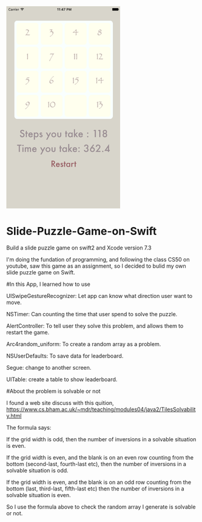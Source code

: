 
<img src="https://github.com/PeterMyrobot/Slide-Puzzle-Game-on-Swift/blob/master/13632691_1276837922328184_712747428_o.gif" width="300">

# Slide-Puzzle-Game-on-Swift
Build a slide puzzle game on swift2 and Xcode version 7.3

I'm doing the fundation of programming, and following the class CS50 on youtube, saw this game as an assignment,
so I decided to bulid my own slide puzzle game on Swift.

#In this App, I learned how to use

UISwipeGestureRecognizer: Let app can know what direction user want to move.
  
NSTimer: Can counting the time that user spend to solve the puzzle.

AlertController: To tell user they solve this problem, and allows them to restart the game.

Arc4random_uniform: To create a random array as a problem.

NSUserDefaults: To save data for leaderboard.

Segue: change to another screen.

UITable: create a table to show leaderboard.

#About the problem is solvable or not

I found a web site discuss with this quition, https://www.cs.bham.ac.uk/~mdr/teaching/modules04/java2/TilesSolvability.html

The formula says:

If the grid width is odd, then the number of inversions in a solvable situation is even.

If the grid width is even, and the blank is on an even row counting from the bottom (second-last, fourth-last etc), then the number of inversions in a solvable situation is odd.

If the grid width is even, and the blank is on an odd row counting from the bottom (last, third-last, fifth-last etc) then the number of inversions in a solvable situation is even.

So I use the formula above to check the random array I generate is solvable or not.
